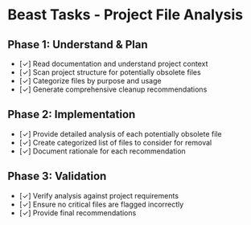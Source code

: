 # Beast Tasks - Project File Analysis

## Phase 1: Understand & Plan

- [✓] Read documentation and understand project context
- [✓] Scan project structure for potentially obsolete files
- [✓] Categorize files by purpose and usage
- [✓] Generate comprehensive cleanup recommendations

## Phase 2: Implementation

- [✓] Provide detailed analysis of each potentially obsolete file
- [✓] Create categorized list of files to consider for removal
- [✓] Document rationale for each recommendation

## Phase 3: Validation

- [✓] Verify analysis against project requirements
- [✓] Ensure no critical files are flagged incorrectly
- [✓] Provide final recommendations
